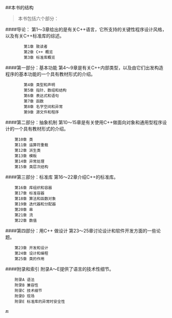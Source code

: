 ##本书的结构

>本书包括六个部分：

####导论：
第1～3章给出的是有关C++语言，它所支持的关键性程序设计风格，以及有关C++标准库的综述。

            第1章 致读者
            第2章 C++ 概览
            第3章 标准库概览

####第一部分：基本功能
第4～9章是有关C++内部类型，以及由它们出发构造程序的基本功能的一个具有教材形式的介绍。

            第4章 类型和声明
            第5章 指针、数组和结构
            第6章 表达式和语句
            第7章 函数
            第8章 名字空间和异常
            第9章 源文件和程序

####第二部分：抽象机制
第10～15章是有关使用C++做面向对象和通用型程序设计的一个具有教材形式的介绍。

        第10章 类
        第11章 运算符重载
        第12章 派生类
        第13章 模板
        第14章 异常处理
        第15章 类层次结构

####第三部分：标准库
第16～22章介绍C++的标准库。

        第16章 库组织和容器
        第17章 标准容器
        第18章 算法和函数对象
        第19章 迭代器和分配器
        第20章 串
        第21章 流
        第22章 数值

####第四部分：用C++ 做设计
第23～25章讨论设计和软件开发方面的一些论题。

        第23章 开发和设计
        第24章 设计和编程
        第25章 类的作用

####附录和索引
附录A～E提供了语言的技术性细节。

        附录A 语法
        附录B 兼容性
        附录C 技术细节
        附录D 现场
        附录E 标准库的异常时安全性
    
    
🔚